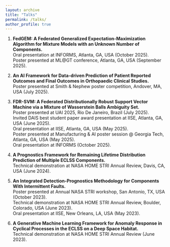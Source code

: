 ```yaml
---
layout: archive
title: "Talks"
permalink: /talks/
author_profile: true
---
```


1) **FedGEM: A Federated Generalized Expectation-Maximization Algorithm for Mixture Models with an Unknown Number of Components.**  
   Oral presentation at INFORMS, Atlanta, GA, USA (October 2025).  
   Poster presented at ML@GT conference, Atlanta, GA, USA (September 2025).  

2) **An AI Framework for Data-driven Prediction of Patient Reported Outcomes and Final Outcomes in Orthopaedic Clinical Studies.**  
  Poster presented at Smith & Nephew poster competition, Andover, MA, USA (July 2025).

3) **FDR-SVM: A Federated Distributionally Robust Support Vector Machine via a Mixture of Wasserstein Balls Ambiguity Set.**  
  Poster presented at UAI 2025, Rio De Janeiro, Brazil (July 2025).  
  Invited DAIS best student paper award presentation at IISE, Atlanta, GA, USA (June 2025).  
  Oral presentation at IISE, Atlanta, GA, USA (May 2025).  
  Poster presented at Manufacturing & AI poster session @ Georgia Tech, Atlanta, GA, USA (May 2025).  
  Oral presentation at INFORMS (October 2025).

4) **A Prognostics Framework for Remaining Lifetime Distribution Prediction of Multiple ECLSS Components.**  
  Technical demonstration at NASA HOME STRI Annual Review, Davis, CA, USA (June 2024).

5) **An Integrated Detection-Prognostics Methodology for Components With Intermittent Faults.**  
  Poster presented at Annual NASA STRI workshop, San Antonio, TX, USA (October 2023).  
  Technical demonstration at NASA HOME STRI Annual Review, Boulder, Colorado, USA (June 2023).  
  Oral presentation at IISE, New Orleans, LA, USA (May 2023).

6) **A Generative Machine Learning Framework for Anomaly Response in Cyclical Processes in the ECLSS on a Deep Space Habitat.**  
  Technical demonstration at NASA HOME STRI Annual Review (June 2023).
